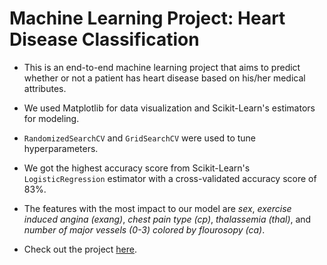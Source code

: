 # Machine Learning Project: Heart Disease Classification

* This is an end-to-end machine learning project that aims to predict whether or not a patient has heart disease based on his/her medical attributes.

* We used Matplotlib for data visualization and Scikit-Learn's estimators for modeling.

* `RandomizedSearchCV` and `GridSearchCV` were used to tune hyperparameters.

* We got the highest accuracy score from Scikit-Learn's `LogisticRegression` estimator with a cross-validated accuracy score of 83%.

* The features with the most impact to our model are *sex*, *exercise induced angina (exang)*, *chest pain type (cp)*, *thalassemia (thal)*, and *number of major vessels (0-3) colored by flourosopy (ca)*.

* Check out the project [here](https://github.com/srpineda/ml-project-heart-disease-classification/blob/main/End-to-End%20Heart%20Disease%20Classification%20ML%20Project.ipynb).
